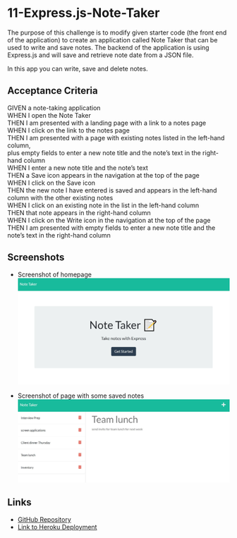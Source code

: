 # 11-Express.js-Note-Taker

The purpose of this challenge is to modify given starter code (the front end of the application) to create an application called Note Taker that can be used to write and save notes. The backend of the application is using Express.js and will save and retrieve note date from a JSON file.

In this app you can write, save and delete notes.

## Acceptance Criteria

GIVEN a note-taking application  
WHEN I open the Note Taker  
THEN I am presented with a landing page with a link to a notes page  
WHEN I click on the link to the notes page  
THEN I am presented with a page with existing notes listed in the left-hand column,  
plus empty fields to enter a new note title and the note’s text in the right-hand column  
WHEN I enter a new note title and the note’s text  
THEN a Save icon appears in the navigation at the top of the page  
WHEN I click on the Save icon  
THEN the new note I have entered is saved and appears in the left-hand column with the other existing notes  
WHEN I click on an existing note in the list in the left-hand column  
THEN that note appears in the right-hand column  
WHEN I click on the Write icon in the navigation at the top of the page  
THEN I am presented with empty fields to enter a new note title and the note’s text in the right-hand column

## Screenshots

- Screenshot of homepage
  ![Screenshot of homepage](./assets/homepage.JPG)

- Screenshot of page with some saved notes
  ![Screenshot of page with some saved notes](./assets/some-saved-notes.JPG)

## Links

- [GitHub Repository](https://github.com/HenniePenny/11-Express.js-Note-Taker)
- [Link to Heroku Deployment](https://limitless-island-12230.herokuapp.com/)

